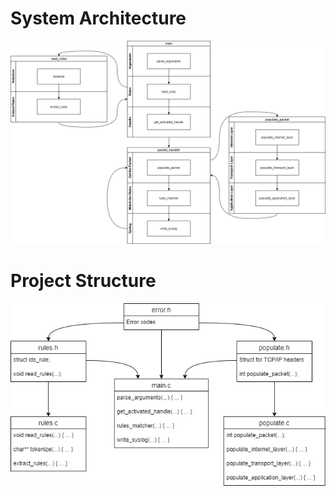 
# System Architecture

![picture of the architecture of the system](./images/software-architecture.png)

# Project Structure

![picture of the project structure](./images/project-structure.png)
